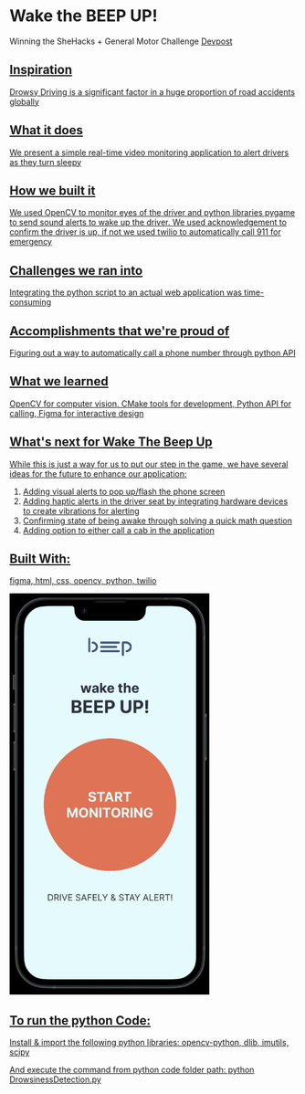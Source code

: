 # Wake the BEEP UP!
Winning the SheHacks + General Motor Challenge <a href="https://devpost.com/software/wake-the-beep-up?_gl=1*1t51oc3*_gcl_au*MTc1NjI3MDEyOC4xNzQzNDU4NzYx*_ga*OTcyODk4NDE5LjE3NDM0NTg3NjE.*_ga_0YHJK3Y10M*MTc0MzQ1ODc2MC4xLjEuMTc0MzQ1ODc2Ni4wLjAuMA">Devpost

## Inspiration
Drowsy Driving is a significant factor in a huge proportion of road accidents globally

## What it does
We present a simple real-time video monitoring application to alert drivers as they turn sleepy

## How we built it
We used OpenCV to monitor eyes of the driver and python libraries pygame to send sound alerts to wake up the driver. We used acknowledgement to confirm the driver is up, if not we used twilio to automatically call 911 for emergency

## Challenges we ran into
Integrating the python script to an actual web application was time-consuming

## Accomplishments that we're proud of
Figuring out a way to automatically call a phone number through python API

## What we learned
OpenCV for computer vision, CMake tools for development, Python API for calling, Figma for interactive design

## What's next for Wake The Beep Up
While this is just a way for us to put our step in the game, we have several ideas for the future to enhance our application:
1. Adding visual alerts to pop up/flash the phone screen
2. Adding haptic alerts in the driver seat by integrating hardware devices to create vibrations for alerting
3. Confirming state of being awake through solving a quick math question
4. Adding option to either call a cab in the application
   
## Built With:
figma, html, css, opencv, python, twilio

<img src="https://github.com/chaa-san/Snooze-Cruise/blob/main/images/Home.png" width="350" height=auto>


## To run the python Code:
Install  & import the following python libraries: opencv-python, dlib, imutils, scipy

And execute the command from python code folder path:
python DrowsinessDetection.py
